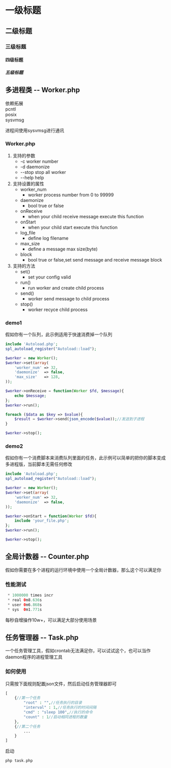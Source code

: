 # 一级标题
## 二级标题
### 三级标题
#### 四级标题
##### 五级标题

## 多进程类 -- Worker.php

依赖拓展<br/>
pcntl<br/>
posix<br/>
sysvmsg<br/>

进程间使用sysvmsg进行通讯<br/>
### Worker.php
1. 支持的参数
   * -c <number>    worker number
   * -d             daemonize
   * --stop         stop all worker
   * --help         help
2. 支持设置的属性
   * worker_num
      * worker process number from 0 to 99999
   * daemonize
      * bool true or false
   * onReceive
      * when your child receive message execute this function
   * onStart
      * when your child start execute this function
   * log_file
      * define log filename
   * max_size
      * define a message max size(byte)
   * block
      * bool true or false,set send message and receive message block
3. 支持的方法
   * set()
      * set your config valid
   * run()
      * run worker and create child process
   * send()
      * worker send message to child process
   * stop()
      * worker recyce child process

### demo1

假如你有一个队列，此示例适用于快速消费掉一个队列
```php
include 'Autoload.php';
spl_autoload_register("Autoload::load");

$worker = new Worker();
$worker->set(array(
    'worker_num' => 32,
    'daemonize'  => false,
    'max_size'   => 128,
));

$worker->onReceive = function(Worker $fd, $message){
    echo $message;
};
$worker->run();

foreach ($data as $key => $value){
    $result = $worker->send(json_encode($value));//发送到子进程
}

$worker->stop();
```
### demo2

假如你有一个消费脚本来消费队列里面的任务，此示例可以简单的把你的脚本变成多进程版，当前脚本无需任何修改
```php
include 'Autoload.php';
spl_autoload_register("Autoload::load");

$worker = new Worker();
$worker->set(array(
    'worker_num' => 32,
    'daemonize'  => false,
));

$worker->onStart = function(Worker $fd){
    include 'your_file.php';
};
$worker->run();

$worker->stop();
```

## 全局计数器 -- Counter.php

假如你需要在多个进程的运行环境中使用一个全局计数器，那么这个可以满足你
### 性能测试
```php
 * 1000000 times incr
 * real	0m8.636s
 * user	0m6.868s
 * sys	0m1.771s
```
每秒自增操作10w+，可以满足大部分使用场景

## 任务管理器 -- Task.php

一个任务管理工具，假如crontab无法满足你，可以试试这个，也可以当作daemon程序的进程管理工具

### 如何使用

只需按下面规则配置json文件，然后启动任务管理器即可
```php
[
    {//第一个任务
        "root" : "",//任务执行的目录
        "interval" : 1,//任务执行的时间间隔
        "cmd" : "sleep 100",//执行的命令
        "count" : 1//启动相同进程的数量
    },
    {//第二个任务
        ...
    }
]
```
启动
```php
php task.php
```
